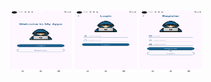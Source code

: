 <img src="Screenshot_20241106_214948.png" width="100" height="100"/>
<img src="Screenshot_20241106_215030.png" width="100" height="100"/>
<img src="Screenshot_20241106_215045.png" width="100" height="100"/>


